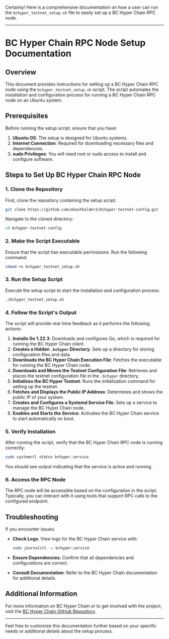 Certainly! Here is a comprehensive documentation on how a user can run the `bchyper_testnet_setup.sh` file to easily set up a BC Hyper Chain RPC node.

---

# BC Hyper Chain RPC Node Setup Documentation

## Overview

This document provides instructions for setting up a BC Hyper Chain RPC node using the `bchyper_testnet_setup.sh` script. The script automates the installation and configuration process for running a BC Hyper Chain RPC node on an Ubuntu system.

## Prerequisites

Before running the setup script, ensure that you have:

1. **Ubuntu OS**: The setup is designed for Ubuntu systems.
2. **Internet Connection**: Required for downloading necessary files and dependencies.
3. **sudo Privileges**: You will need root or sudo access to install and configure software.

## Steps to Set Up BC Hyper Chain RPC Node

### 1. Clone the Repository

First, clone the repository containing the setup script.

```bash
git clone https://github.com/akashhalder3/bchyper-testnet-config.git
```

Navigate to the cloned directory:

```bash
cd bchyper-testnet-config
```

### 2. Make the Script Executable

Ensure that the script has executable permissions. Run the following command:

```bash
chmod +x bchyper_testnet_setup.sh
```

### 3. Run the Setup Script

Execute the setup script to start the installation and configuration process:

```bash
./bchyper_testnet_setup.sh
```

### 4. Follow the Script's Output

The script will provide real-time feedback as it performs the following actions:

1. **Installs Go 1.22.3**: Downloads and configures Go, which is required for running the BC Hyper Chain client.
2. **Creates a Hidden `.bchyper` Directory**: Sets up a directory for storing configuration files and data.
3. **Downloads the BC Hyper Chain Execution File**: Fetches the executable for running the BC Hyper Chain node.
4. **Downloads and Moves the Testnet Configuration File**: Retrieves and places the testnet configuration file in the `.bchyper` directory.
5. **Initializes the BC Hyper Testnet**: Runs the initialization command for setting up the testnet.
6. **Fetches and Displays the Public IP Address**: Determines and shows the public IP of your system.
7. **Creates and Configures a Systemd Service File**: Sets up a service to manage the BC Hyper Chain node.
8. **Enables and Starts the Service**: Activates the BC Hyper Chain service to start automatically on boot.

### 5. Verify Installation

After running the script, verify that the BC Hyper Chain RPC node is running correctly:

```bash
sudo systemctl status bchyper.service
```

You should see output indicating that the service is active and running.

### 6. Access the RPC Node

The RPC node will be accessible based on the configuration in the script. Typically, you can interact with it using tools that support RPC calls to the configured endpoint.

## Troubleshooting

If you encounter issues:

- **Check Logs**: View logs for the BC Hyper Chain service with:

    ```bash
    sudo journalctl -u bchyper.service
    ```

- **Ensure Dependencies**: Confirm that all dependencies and configurations are correct.
- **Consult Documentation**: Refer to the BC Hyper Chain documentation for additional details.

## Additional Information

For more information on BC Hyper Chain or to get involved with the project, visit the [BC Hyper Chain GitHub Repository](https://github.com/akashhalder3/bchyper-testnet-config).

---

Feel free to customize this documentation further based on your specific needs or additional details about the setup process.